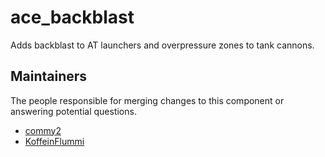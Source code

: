 ace_backblast
=============

Adds backblast to AT launchers and overpressure zones to tank cannons.


## Maintainers

The people responsible for merging changes to this component or answering potential questions.

- [commy2](https://github.com/commy2)
- [KoffeinFlummi](https://github.com/KoffeinFlummi)
